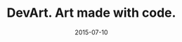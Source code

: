 ---
layout: site
title: "DevArt. Art made with code."
date: 2015-07-10
categories: [google]
version: 1.5.8
major: 1
minor: 5
patch: 8
slug: devart
link: https://devart.withgoogle.com/
submitter: lpolepeddi
permalink: /sites/:slug
---